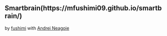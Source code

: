  <h2>Smartbrain(https://mfushimi09.github.io/smartbrain/)</h2>
 
 by <a target ="_blank" rel="noopener noreferrer" href="https://github.com/mfushimi09">fushimi</a> 
      with 
      <a target ="_blank" rel="noopener noreferrer" href="https://www.udemy.com/the-complete-web-developer-in-2018/">Andrei Neagoie</a> 
